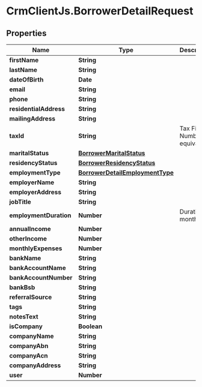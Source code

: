 # CrmClientJs.BorrowerDetailRequest

## Properties

Name | Type | Description | Notes
------------ | ------------- | ------------- | -------------
**firstName** | **String** |  | [optional] 
**lastName** | **String** |  | [optional] 
**dateOfBirth** | **Date** |  | [optional] 
**email** | **String** |  | [optional] 
**phone** | **String** |  | [optional] 
**residentialAddress** | **String** |  | [optional] 
**mailingAddress** | **String** |  | [optional] 
**taxId** | **String** | Tax File Number or equivalent | [optional] 
**maritalStatus** | [**BorrowerMaritalStatus**](BorrowerMaritalStatus.md) |  | [optional] 
**residencyStatus** | [**BorrowerResidencyStatus**](BorrowerResidencyStatus.md) |  | [optional] 
**employmentType** | [**BorrowerDetailEmploymentType**](BorrowerDetailEmploymentType.md) |  | [optional] 
**employerName** | **String** |  | [optional] 
**employerAddress** | **String** |  | [optional] 
**jobTitle** | **String** |  | [optional] 
**employmentDuration** | **Number** | Duration in months | [optional] 
**annualIncome** | **Number** |  | [optional] 
**otherIncome** | **Number** |  | [optional] 
**monthlyExpenses** | **Number** |  | [optional] 
**bankName** | **String** |  | [optional] 
**bankAccountName** | **String** |  | [optional] 
**bankAccountNumber** | **String** |  | [optional] 
**bankBsb** | **String** |  | [optional] 
**referralSource** | **String** |  | [optional] 
**tags** | **String** |  | [optional] 
**notesText** | **String** |  | [optional] 
**isCompany** | **Boolean** |  | [optional] 
**companyName** | **String** |  | [optional] 
**companyAbn** | **String** |  | [optional] 
**companyAcn** | **String** |  | [optional] 
**companyAddress** | **String** |  | [optional] 
**user** | **Number** |  | [optional] 


